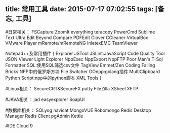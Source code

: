 title: 常用工具
date: 2015-07-17 07:02:55
tags: [备忘, 工具]
---

#日常相关：
FSCapture
ZoomIt
everything
teracopy
PowerCmd
Sublime Text
Ultra Edit
Beyond Compare
PDFEdit
Clover
CCleaner
VirtualBox
VMware Player
mRemote/mRemoteNG
InletexEMC
TeamViewer
<!--more-->

Notepad++及常用插件
{
	Explorer
	JSTool
	JSLint:JavaScript Code Quality Tool
	JSON Viewer
	Light Explorer
	NppExec
	NppExport
	NppFTP
	Poor Man's T-Sql Formatter
	SQL:使用SQL筛选csv文件
	TagView
	Emmet/Zen Coding
	Falling Bricks:NPP中的俄罗斯方块
	File Switcher
	GOnpp:golang插件
	MultiClipboard
	Python Script:npp中的python脚本
	XML Tools
}

#Linux相关：
SecureCRT&SecureFX
putty
FileZilla
XSheel
XFTP

#JAVA相关：
jad
easyexplorer
SoapUI

#数据库相关：
SQLyog
navicat
MongoVUE
Robomongo
Redis Desktop Manager
Redis Client
pgAdmin
Kettle

#IDE
Cloud 9